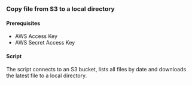 ### Copy file from S3 to a local directory

#### Prerequisites

- AWS Access Key
- AWS Secret Access Key

#### Script

The script connects to an S3 bucket, lists all files by date and downloads the latest file to a local directory.
